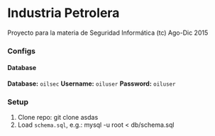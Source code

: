 # Industria Petrolera
Proyecto para la materia de Seguridad Informática (tc) Ago-Dic 2015

### Configs
#### Database
**Database:** `oilsec`
**Username:** `oiluser`
**Password:** `oiluser`



### Setup
1. Clone repo:
		git clone asdas
1. Load `schema.sql`, e.g.:
		mysql -u root < db/schema.sql
